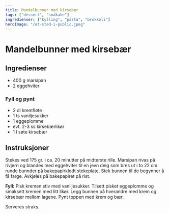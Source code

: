 ```yaml
---
title: Mandelbunner med kirsebær
tags: ["dessert", "småkake"]
ingredienser: ["kylling", "pasta", "brokkoli"]
heroImage: "/et-sted-i-public.jpeg"
---
```


# Mandelbunner med kirsebær

## Ingredienser

- 400 g marsipan
- 2 eggehviter

### Fyll og pynt

- 2 dl kremfløte
- 1 ts vaniljesukker
- 1 eggeplomme
- evt. 2-3 ss kirsebærlikør
- 1 l søte kirsebær

## Instruksjoner

Stekes ved 175 gr. i ca. 20 minutter på midterste rille. Marsipan rivas på rivjern og blandes med eggehviter til en jevn deig som bres ut i to 22 cm runde bunnder på bakepapirkledt stekeplate. Stek bunnen til de begynner å få farge. Avkjøles på bakepapiret på rist.

**Fyll:** Pisk kremen stiv med vaniljesukker. Tilsett pisket eggeplomme og smaksett kremen med litt likør. Legg bunnen på hverandre med krem og kirsebær mellom lagene. Pynt toppen med krem og bær.

Serveres straks.
